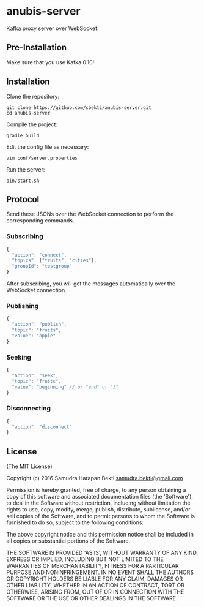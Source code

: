 # anubis-server
Kafka proxy server over WebSocket.

## Pre-Installation
Make sure that you use Kafka 0.10!

## Installation
Clone the repository:
~~~shell
git clone https://github.com/sbekti/anubis-server.git
cd anubis-server
~~~
Compile the project:
~~~shell
gradle build
~~~
Edit the config file as necessary:
~~~shell
vim conf/server.properties
~~~
Run the server:
~~~shell
bin/start.sh
~~~

## Protocol

Send these JSONs over the WebSocket connection to perform the corresponding commands.

### Subscribing
~~~javascript
{
  "action": "connect",
  "topics": ["fruits", "cities"],
  "groupId": "testgroup"
}
~~~

After subscribing, you will get the messages automatically over the WebSocket connection.

### Publishing
~~~javascript
{
  "action": "publish",
  "topic": "fruits",
  "value": "apple"
}
~~~

### Seeking
~~~javascript
{
  "action": "seek",
  "topic": "fruits",
  "value": "beginning" // or "end" or "3"
}
~~~

### Disconnecting
~~~javascript
{
  "action": "disconnect"
}
~~~

## License

(The MIT License)

Copyright (c) 2016 Samudra Harapan Bekti <samudra.bekti@gmail.com>

Permission is hereby granted, free of charge, to any person obtaining
a copy of this software and associated documentation files (the
'Software'), to deal in the Software without restriction, including
without limitation the rights to use, copy, modify, merge, publish,
distribute, sublicense, and/or sell copies of the Software, and to
permit persons to whom the Software is furnished to do so, subject to
the following conditions:

The above copyright notice and this permission notice shall be
included in all copies or substantial portions of the Software.

THE SOFTWARE IS PROVIDED 'AS IS', WITHOUT WARRANTY OF ANY KIND,
EXPRESS OR IMPLIED, INCLUDING BUT NOT LIMITED TO THE WARRANTIES OF
MERCHANTABILITY, FITNESS FOR A PARTICULAR PURPOSE AND NONINFRINGEMENT.
IN NO EVENT SHALL THE AUTHORS OR COPYRIGHT HOLDERS BE LIABLE FOR ANY
CLAIM, DAMAGES OR OTHER LIABILITY, WHETHER IN AN ACTION OF CONTRACT,
TORT OR OTHERWISE, ARISING FROM, OUT OF OR IN CONNECTION WITH THE
SOFTWARE OR THE USE OR OTHER DEALINGS IN THE SOFTWARE.
